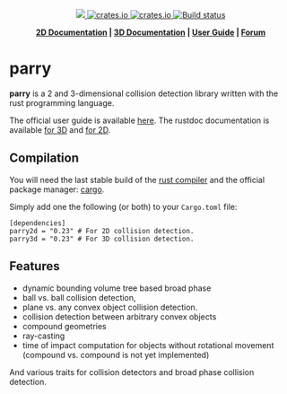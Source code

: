 <p align="center">
    <a href="https://discord.gg/vt9DJSW">
        <img src="https://img.shields.io/discord/507548572338880513.svg?logo=discord&colorB=7289DA">
    </a>
    <a href="https://crates.io/crates/parry2d">
         <img src="http://meritbadge.herokuapp.com/parry2d?style=flat-square" alt="crates.io">
    </a>
    <a href="https://crates.io/crates/parry3d">
         <img src="http://meritbadge.herokuapp.com/parry3d?style=flat-square" alt="crates.io">
    </a>
    <a href="https://circleci.com/gh/dimforge/parry">
        <img src="https://circleci.com/gh/dimforge/parry.svg?style=svg" alt="Build status">
    </a>
</p>
<p align = "center">
    <strong>
        <a href="http://parry.rs/rustdoc/parry2d">2D Documentation</a> | <a href="http://parry.rs/rustdoc/parry3d">3D Documentation</a> | <a href="http://parry.rs">User Guide</a> | <a href="https://discourse.nphysics.org">Forum</a>
    </strong>
</p>

parry
========

**parry** is a 2 and 3-dimensional collision detection library written with
the rust programming language.

The official user guide is available [here](http://parry.rs).
The rustdoc documentation is available [for 3D](http://parry.rs/rustdoc/parry3d) and [for 2D](http://parry.rs/rustdoc/parry2d).

## Compilation
You will need the last stable build of the [rust compiler](http://www.rust-lang.org)
and the official package manager: [cargo](https://github.com/rust-lang/cargo).

Simply add one the following (or both) to your `Cargo.toml` file:

```
[dependencies]
parry2d = "0.23" # For 2D collision detection.
parry3d = "0.23" # For 3D collision detection.
```


## Features
- dynamic bounding volume tree based broad phase
- ball vs. ball collision detection,
- plane vs. any convex object collision detection.
- collision detection between arbitrary convex objects
- compound geometries
- ray-casting
- time of impact computation  for objects without rotational movement (compound vs. compound is not
  yet implemented)

And various traits for collision detectors and broad phase collision detection.
